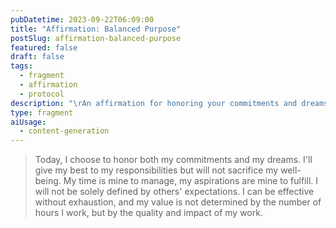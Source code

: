 ```yaml
---
pubDatetime: 2023-09-22T06:09:00
title: "Affirmation: Balanced Purpose"
postSlug: affirmation-balanced-purpose
featured: false
draft: false
tags:
  - fragment
  - affirmation
  - protocol
description: "\rAn affirmation for honoring your commitments and dreams while prioritizing well-being. Manage your time effectively without sacrificing quality or impact."
type: fragment
aiUsage:
  - content-generation
---
```


> Today, I choose to honor both my commitments and my dreams. I'll give my best to my responsibilities but will not sacrifice my well-being. My time is mine to manage, my aspirations are mine to fulfill. I will not be solely defined by others' expectations. I can be effective without exhaustion, and my value is not determined by the number of hours I work, but by the quality and impact of my work.
